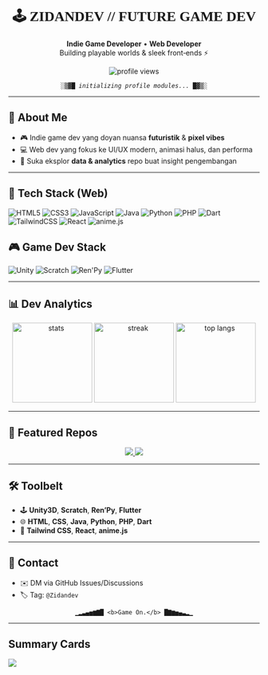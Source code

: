 <div align="center">

<h1 style="font-family: 'Press Start 2P', cursive;">🕹️ ZIDANDEV // FUTURE GAME DEV</h1>

<p>
  <strong>Indie Game Developer</strong> • <strong>Web Developer</strong><br/>
  Building playable worlds & sleek front‑ends ⚡
</p>

<!-- Profile views -->
<img src="https://komarev.com/ghpvc/?username=Zidandev&label=Profile%20Views&style=flat" alt="profile views"/>

<!-- Pixel/Glitch divider -->
<p>
  <code>░▒▓█ <i>initializing profile modules...</i> █▓▒░</code>
</p>

<!-- Import Pixel Font -->
<link href="https://fonts.googleapis.com/css2?family=Press+Start+2P&display=swap" rel="stylesheet">

</div>

---

## 👾 About Me
- 🎮 Indie game dev yang doyan nuansa **futuristik** & **pixel vibes**  
- 💻 Web dev yang fokus ke UI/UX modern, animasi halus, dan performa  
- 🧪 Suka eksplor **data & analytics** repo buat insight pengembangan

---

## 🧩 Tech Stack (Web)
<p align="left">
  <img alt="HTML5" src="https://img.shields.io/badge/HTML5-E34F26?logo=html5&logoColor=white&style=for-the-badge"/>
  <img alt="CSS3" src="https://img.shields.io/badge/CSS3-1572B6?logo=css3&logoColor=white&style=for-the-badge"/>
  <img alt="JavaScript" src="https://img.shields.io/badge/JavaScript-F7DF1E?logo=javascript&logoColor=111&style=for-the-badge"/>
  <img alt="Java" src="https://img.shields.io/badge/Java-007396?logo=openjdk&logoColor=white&style=for-the-badge"/>
  <img alt="Python" src="https://img.shields.io/badge/Python-3776AB?logo=python&logoColor=white&style=for-the-badge"/>
  <img alt="PHP" src="https://img.shields.io/badge/PHP-777BB4?logo=php&logoColor=white&style=for-the-badge"/>
  <img alt="Dart" src="https://img.shields.io/badge/Dart-0175C2?logo=dart&logoColor=white&style=for-the-badge"/>
  <img alt="TailwindCSS" src="https://img.shields.io/badge/Tailwind-06B6D4?logo=tailwindcss&logoColor=white&style=for-the-badge"/>
  <img alt="React" src="https://img.shields.io/badge/React-20232A?logo=react&logoColor=61DAFB&style=for-the-badge"/>
  <img alt="anime.js" src="https://img.shields.io/badge/Animations-anime.js-111?style=for-the-badge"/>
</p>

## 🎮 Game Dev Stack
<p align="left">
  <img alt="Unity" src="https://img.shields.io/badge/Unity-000000?logo=unity&logoColor=white&style=for-the-badge"/>
  <img alt="Scratch" src="https://img.shields.io/badge/Scratch-4D97FF?logo=scratch&logoColor=white&style=for-the-badge"/>
  <img alt="Ren'Py" src="https://img.shields.io/badge/Ren%27Py-FF7F50?style=for-the-badge"/>
  <img alt="Flutter" src="https://img.shields.io/badge/Flutter-02569B?logo=flutter&logoColor=white&style=for-the-badge"/>
</p>

---

## 📊 Dev Analytics
<div align="center">

<img height="160" src="https://github-readme-stats.vercel.app/api?username=Zidandev&show_icons=true&theme=radical&border_radius=14" alt="stats"/>
<img height="160" src="https://github-readme-streak-stats.herokuapp.com/?user=Zidandev&theme=radical&date_format=j%20M%5B%20Y%5D&border_radius=14" alt="streak"/>
<img height="160" src="https://github-readme-stats.vercel.app/api/top-langs/?username=Zidandev&layout=compact&theme=radical&border_radius=14" alt="top langs"/>

</div>

---

## 🧱 Featured Repos
<p align="center">
  <a href="https://github.com/Zidandev/REPO1">
    <img src="https://github-readme-stats.vercel.app/api/pin/?username=Zidandev&repo=VeirTech&theme=radical&border_radius=14" />
  </a>
  <a href="https://github.com/Zidandev/REPO2">
    <img src="https://github-readme-stats.vercel.app/api/pin/?username=Zidandev&repo=click-nexus&theme=radical&border_radius=14" />
  </a>
</p>

---

## 🛠️ Toolbelt
- 🕹️ **Unity3D**, **Scratch**, **Ren’Py**, **Flutter**
- 🌐 **HTML**, **CSS**, **Java**, **Python**, **PHP**, **Dart**
- 🎨 **Tailwind CSS**, **React**, **anime.js**

---

## 📡 Contact
- ✉️ DM via GitHub Issues/Discussions  
- 🏷️ Tag: <code>@Zidandev</code>

<div align="center">

`▁▂▃▄▅▆▇█ <b>Game On.</b> █▇▆▅▄▃▂▁`

</div>

---


## Summary Cards

<img src="https://github-profile-summary-cards.vercel.app/api/cards/profile-details?username=Zidandev&theme=tokyonight" />
